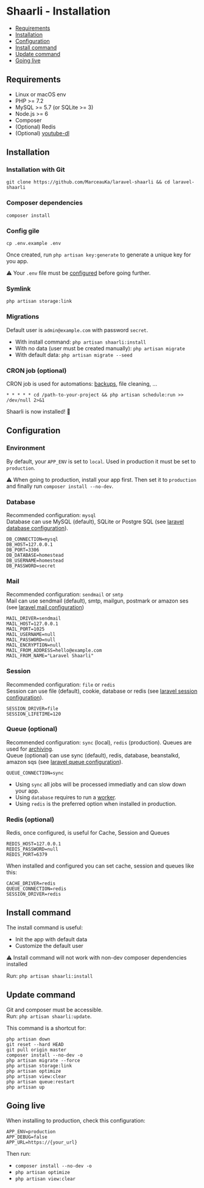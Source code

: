 # Shaarli - Installation

- [Requirements](#requirements)
- [Installation](#installation)
- [Configuration](#configuration)
- [Install command](#install-command)
- [Update command](#update-command)
- [Going live](#going-live)

## Requirements

- Linux or macOS env
- PHP >= 7.2
- MySQL >= 5.7 (or SQLite >= 3)
- Node.js >= 6
- Composer
- (Optional) Redis
- (Optional) [youtube-dl](https://github.com/ytdl-org/youtube-dl)

## Installation

### Installation with Git

`git clone https://github.com/MarceauKa/laravel-shaarli && cd laravel-shaarli`

### Composer dependencies

`composer install`

### Config gile 

`cp .env.example .env`

Once created, run `php artisan key:generate` to generate a unique key for you app.  

⚠️ Your `.env` file must be [configured](#configuration) before going further. 

### Symlink

`php artisan storage:link`

### Migrations

Default user is `admin@example.com` with password `secret`.

- With install command:
`php artisan shaarli:install`
- With no data (user must be created manually):
`php artisan migrate`
- With default data:
`php artisan migrate --seed`

### CRON job (optional)

CRON job is used for automations: [backups](https://github.com/MarceauKa/laravel-shaarli/blob/dev/documentation/backup.md), file cleaning, ...

`* * * * * cd /path-to-your-project && php artisan schedule:run >> /dev/null 2>&1`

Shaarli is now installed! 🎉

## Configuration

### Environment

By default, your `APP_ENV` is set to `local`. Used in production it must be set to `production`.

⚠️ When going to production, install your app first. Then set it to `production` and finally run `composer install --no-dev`.

### Database

Recommended configuration: `mysql`    
Database can use MySQL (default), SQLite or Postgre SQL (see [laravel database configuration](https://laravel.com/docs/6.x/database)).

```
DB_CONNECTION=mysql
DB_HOST=127.0.0.1
DB_PORT=3306
DB_DATABASE=homestead
DB_USERNAME=homestead
DB_PASSWORD=secret
```

### Mail

Recommended configuration: `sendmail` or `smtp`  
Mail can use sendmail (default), smtp, mailgun, postmark or amazon ses (see [laravel mail configuration](https://laravel.com/docs/6.x/mail#driver-prerequisites))

```
MAIL_DRIVER=sendmail
MAIL_HOST=127.0.0.1
MAIL_PORT=1025
MAIL_USERNAME=null
MAIL_PASSWORD=null
MAIL_ENCRYPTION=null
MAIL_FROM_ADDRESS=hello@example.com
MAIL_FROM_NAME="Laravel Shaarli"
```

### Session

Recommended configuration: `file` or `redis`  
Session can use file (default), cookie, database or redis (see [laravel session configuration](https://laravel.com/docs/6.x/session)).

```
SESSION_DRIVER=file
SESSION_LIFETIME=120
```

### Queue (optional)

Recommended configuration: `sync` (local), `redis` (production). Queues are used for [archiving](https://github.com/MarceauKa/laravel-shaarli/blob/dev/documentation/archiving).  
Queue (optional) can use sync (default), redis, database, beanstalkd, amazon sqs (see [laravel queue configuration](https://laravel.com/docs/6.x/queues)).  

```
QUEUE_CONNECTION=sync
```

- Using `sync` all jobs will be processed immediatly and can slow down your app.
- Using `database` requires to run a [worker](https://laravel.com/docs/5.8/queues#supervisor-configuration).
- Using `redis` is the preferred option when installed in production. 

### Redis (optional)

Redis, once configured, is useful for Cache, Session and Queues

```
REDIS_HOST=127.0.0.1
REDIS_PASSWORD=null
REDIS_PORT=6379
```

When installed and configured you can set cache, session and queues like this:

```
CACHE_DRIVER=redis
QUEUE_CONNECTION=redis
SESSION_DRIVER=redis
```

## Install command

The install command is useful:
- Init the app with default data
- Customize the default user

⚠ Install command will not work with non-dev composer dependencies installed

Run: `php artisan shaarli:install`

## Update command

Git and composer must be accessible.  
Run: `php artisan shaarli:update`. 

This command is a shortcut for:
```
php artisan down
git reset --hard HEAD
git pull origin master
composer install --no-dev -o
php artisan migrate --force
php artisan storage:link
php artisan optimize
php artisan view:clear
php artisan queue:restart
php artisan up
```

## Going live

When installing to production, check this configuration:

```
APP_ENV=production
APP_DEBUG=false
APP_URL=https://{your_url}
```

Then run: 
- `composer install --no-dev -o`
- `php artisan optimize`
- `php artisan view:clear`
